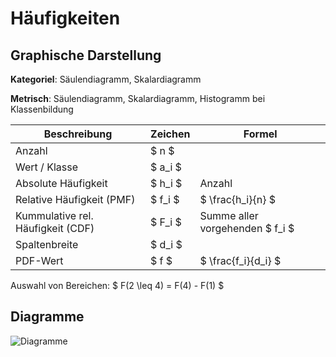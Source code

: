 # Häufigkeiten

## Graphische Darstellung

**Kategoriel**: Säulendiagramm, Skalardiagramm

**Metrisch**: Säulendiagramm, Skalardiagramm, Histogramm bei Klassenbildung

| Beschreibung | Zeichen | Formel |
|--|---|--|
| Anzahl | $ n $ |
| Wert / Klasse | $ a_i $ | 
| Absolute Häufigkeit | $ h_i $ | Anzahl |
| Relative Häufigkeit (PMF) | $ f_i $| $ \frac{h_i}{n} $ |
| Kummulative rel. Häufigkeit (CDF) | $ F_i $ | Summe aller vorgehenden $ f_i $ |
| Spaltenbreite | $ d_i $ |
| PDF-Wert | $ f $ | $ \frac{f_i}{d_i} $ |

Auswahl von Bereichen: $ F(2 \leq 4) = F(4) - F(1) $

## Diagramme

![Diagramme](IMG_0205.jpeg)